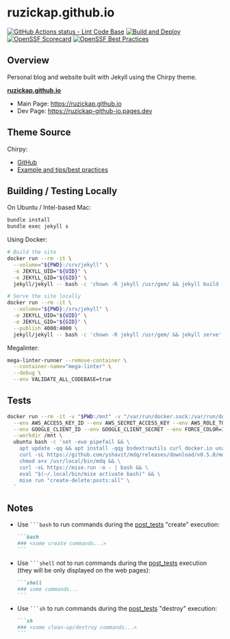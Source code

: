 # ruzickap.github.io

[![GitHub Actions status - Lint Code Base](https://github.com/ruzickap/ruzickap.github.io/actions/workflows/mega-linter.yml/badge.svg)](https://github.com/ruzickap/ruzickap.github.io/actions/workflows/mega-linter.yml)
[![Build and Deploy](https://github.com/ruzickap/ruzickap.github.io/actions/workflows/gh-pages-build.yml/badge.svg?branch=main)](https://github.com/ruzickap/ruzickap.github.io/actions/workflows/gh-pages-build.yml)
[![OpenSSF Scorecard](https://api.scorecard.dev/projects/github.com/ruzickap/ruzickap.github.io/badge)](https://scorecard.dev/viewer/?uri=github.com/ruzickap/ruzickap.github.io)
[![OpenSSF Best Practices](https://www.bestpractices.dev/projects/9800/badge)](https://www.bestpractices.dev/projects/9800)

## Overview

Personal blog and website built with Jekyll using the Chirpy theme.

[**ruzickap.github.io**](https://ruzickap.github.io/)

- Main Page: <https://ruzickap.github.io>
- Dev Page: <https://ruzickap-github-io.pages.dev>

## Theme Source

Chirpy:

- [GitHub](https://github.com/cotes2020/jekyll-theme-chirpy)
- [Example and tips/best practices](https://chirpy.cotes.page/)

## Building / Testing Locally

On Ubuntu / Intel-based Mac:

```bash
bundle install
bundle exec jekyll s
```

Using Docker:

```bash
# Build the site
docker run --rm -it \
  --volume="${PWD}:/srv/jekyll" \
  -e JEKYLL_UID="${UID}" \
  -e JEKYLL_GID="${GID}" \
  jekyll/jekyll -- bash -c 'chown -R jekyll /usr/gem/ && jekyll build --destination "public"'

# Serve the site locally
docker run --rm -it \
  --volume="${PWD}:/srv/jekyll" \
  -e JEKYLL_UID="${UID}" \
  -e JEKYLL_GID="${GID}" \
  --publish 4000:4000 \
  jekyll/jekyll -- bash -c 'chown -R jekyll /usr/gem/ && jekyll serve'
```

Megalinter:

```bash
mega-linter-runner --remove-container \
  --container-name="mega-linter" \
  --debug \
  --env VALIDATE_ALL_CODEBASE=true
```

## Tests

```bash
docker run --rm -it -v "$PWD:/mnt" -v "/var/run/docker.sock:/var/run/docker.sock" \
  --env AWS_ACCESS_KEY_ID --env AWS_SECRET_ACCESS_KEY --env AWS_ROLE_TO_ASSUME \
  --env GOOGLE_CLIENT_ID --env GOOGLE_CLIENT_SECRET --env FORCE_COLOR=1 --env USER \
  --workdir /mnt \
  ubuntu bash -c 'set -euo pipefail && \
    apt update -qq && apt install -qqy bsdextrautils curl docker.io unzip wget && \
    curl -sL https://github.com/yshavit/mdq/releases/download/v0.5.0/mdq-ubuntu.zip -o /tmp/mdq-ubuntu.zip && unzip -d /usr/local/bin/ /tmp/mdq-ubuntu.zip && \
    chmod a+x /usr/local/bin/mdq && \
    curl -sL https://mise.run -o - | bash && \
    eval "$(~/.local/bin/mise activate bash)" && \
    mise run "create-delete:posts:all" \
  '
```

## Notes

- Use ` ```bash ` to run commands during the [post_tests](./.github/workflows/post_tests.yml)
  "create" execution:

  ````md
  ```bash
  ### <some create commands...>
  ```
  ````

- Use ` ```shell ` not to run commands during the [post_tests](./.github/workflows/post_tests.yml)
  execution (they will be only displayed on the web pages):

  ````md
  ```shell
  ### some commands...
  ```
  ````

- Use ` ```sh ` to run commands during the [post_tests](./.github/workflows/post_tests.yml)
  "destroy" execution:

  ````md
  ```sh
  ### <some clean-up/destroy commands...>
  ```
  ````
